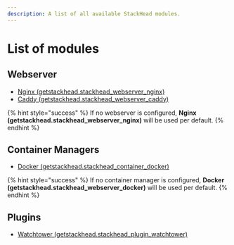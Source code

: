 ```yaml
---
description: A list of all available StackHead modules.
---
```


# List of modules

## Webserver

* [Nginx \(getstackhead.stackhead\_webserver\_nginx\)](https://github.com/getstackhead/module-webserver-nginx)
* [Caddy \(getstackhead.stackhead\_webserver\_caddy\)](https://github.com/getstackhead/module-webserver-caddy)

{% hint style="success" %}
If no webserver is configured, **Nginx \(getstackhead.stackhead\_webserver\_nginx\)** will be used per default.
{% endhint %}

## Container Managers

* [Docker \(getstackhead.stackhead\_container\_docker\)](https://github.com/getstackhead/module-container-docker)

{% hint style="success" %}
If no container manager is configured, **Docker \(getstackhead.stackhead\_webserver\_docker\)** will be used per default.
{% endhint %}



## Plugins

* [Watchtower \(getstackhead.stackhead\_plugin\_watchtower\)](https://github.com/getstackhead/module-plugin-watchtower)
